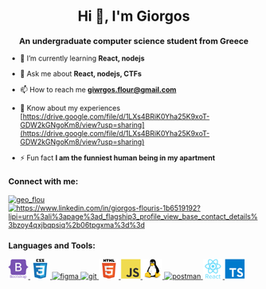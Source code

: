 <h1 align="center">Hi 👋, I'm Giorgos</h1>
<h3 align="center">An undergraduate computer science student from Greece</h3>

- 🌱 I’m currently learning **React, nodejs**

- 💬 Ask me about **React, nodejs, CTFs**

- 📫 How to reach me **giwrgos.flour@gmail.com**

- 📄 Know about my experiences [https://drive.google.com/file/d/1LXs4BRiK0Yha25K9xoT-GDW2kGNgoKm8/view?usp=sharing](https://drive.google.com/file/d/1LXs4BRiK0Yha25K9xoT-GDW2kGNgoKm8/view?usp=sharing)

- ⚡ Fun fact **I am the funniest human being in my apartment**

<h3 align="left">Connect with me:</h3>
<p align="left">
<a href="https://dev.to/geo_flou" target="blank"><img align="center" src="https://raw.githubusercontent.com/rahuldkjain/github-profile-readme-generator/master/src/images/icons/Social/devto.svg" alt="geo_flou" height="30" width="40" /></a>
<a href="https://www.linkedin.com/in/giorgos-flouris-1b6519192?lipi=urn%3ali%3apage%3ad_flagship3_profile_view_base_contact_details%3bzoy4qxjbqpsiq%2b06tpgxma%3d%3d" target="blank"><img align="center" src="https://raw.githubusercontent.com/rahuldkjain/github-profile-readme-generator/master/src/images/icons/Social/linked-in-alt.svg" alt="https://www.linkedin.com/in/giorgos-flouris-1b6519192?lipi=urn%3ali%3apage%3ad_flagship3_profile_view_base_contact_details%3bzoy4qxjbqpsiq%2b06tpgxma%3d%3d" height="30" width="40" /></a>
</p>

<h3 align="left">Languages and Tools:</h3>
<p align="left"> <a href="https://getbootstrap.com" target="_blank" rel="noreferrer"> <img src="https://raw.githubusercontent.com/devicons/devicon/master/icons/bootstrap/bootstrap-plain-wordmark.svg" alt="bootstrap" width="40" height="40"/> </a> <a href="https://www.w3schools.com/css/" target="_blank" rel="noreferrer"> <img src="https://raw.githubusercontent.com/devicons/devicon/master/icons/css3/css3-original-wordmark.svg" alt="css3" width="40" height="40"/> </a> <a href="https://www.figma.com/" target="_blank" rel="noreferrer"> <img src="https://www.vectorlogo.zone/logos/figma/figma-icon.svg" alt="figma" width="40" height="40"/> </a> <a href="https://git-scm.com/" target="_blank" rel="noreferrer"> <img src="https://www.vectorlogo.zone/logos/git-scm/git-scm-icon.svg" alt="git" width="40" height="40"/> </a> <a href="https://www.w3.org/html/" target="_blank" rel="noreferrer"> <img src="https://raw.githubusercontent.com/devicons/devicon/master/icons/html5/html5-original-wordmark.svg" alt="html5" width="40" height="40"/> </a> <a href="https://developer.mozilla.org/en-US/docs/Web/JavaScript" target="_blank" rel="noreferrer"> <img src="https://raw.githubusercontent.com/devicons/devicon/master/icons/javascript/javascript-original.svg" alt="javascript" width="40" height="40"/> </a> <a href="https://www.linux.org/" target="_blank" rel="noreferrer"> <img src="https://raw.githubusercontent.com/devicons/devicon/master/icons/linux/linux-original.svg" alt="linux" width="40" height="40"/> </a> <a href="https://postman.com" target="_blank" rel="noreferrer"> <img src="https://www.vectorlogo.zone/logos/getpostman/getpostman-icon.svg" alt="postman" width="40" height="40"/> </a> <a href="https://reactjs.org/" target="_blank" rel="noreferrer"> <img src="https://raw.githubusercontent.com/devicons/devicon/master/icons/react/react-original-wordmark.svg" alt="react" width="40" height="40"/> </a> <a href="https://www.typescriptlang.org/" target="_blank" rel="noreferrer"> <img src="https://raw.githubusercontent.com/devicons/devicon/master/icons/typescript/typescript-original.svg" alt="typescript" width="40" height="40"/> </a> </p>
